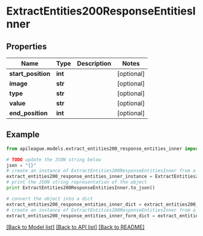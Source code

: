 # ExtractEntities200ResponseEntitiesInner


## Properties

Name | Type | Description | Notes
------------ | ------------- | ------------- | -------------
**start_position** | **int** |  | [optional] 
**image** | **str** |  | [optional] 
**type** | **str** |  | [optional] 
**value** | **str** |  | [optional] 
**end_position** | **int** |  | [optional] 

## Example

```python
from apileague.models.extract_entities200_response_entities_inner import ExtractEntities200ResponseEntitiesInner

# TODO update the JSON string below
json = "{}"
# create an instance of ExtractEntities200ResponseEntitiesInner from a JSON string
extract_entities200_response_entities_inner_instance = ExtractEntities200ResponseEntitiesInner.from_json(json)
# print the JSON string representation of the object
print ExtractEntities200ResponseEntitiesInner.to_json()

# convert the object into a dict
extract_entities200_response_entities_inner_dict = extract_entities200_response_entities_inner_instance.to_dict()
# create an instance of ExtractEntities200ResponseEntitiesInner from a dict
extract_entities200_response_entities_inner_form_dict = extract_entities200_response_entities_inner.from_dict(extract_entities200_response_entities_inner_dict)
```
[[Back to Model list]](../README.md#documentation-for-models) [[Back to API list]](../README.md#documentation-for-api-endpoints) [[Back to README]](../README.md)


